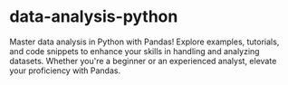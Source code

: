 # data-analysis-python
Master data analysis in Python with Pandas! Explore examples, tutorials, and code snippets to enhance your skills in handling and analyzing datasets. Whether you're a beginner or an experienced analyst, elevate your proficiency with Pandas.
